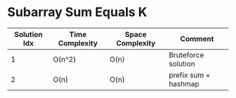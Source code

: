 # Subarray Sum Equals K

| Solution Idx | Time Complexity | Space Complexity | Comment              |
| ------------ | --------------- | ---------------- | -------------------- |
| 1            | O(n^2)          | O(n)             | Bruteforce solution  |
| 2            | O(n)            | O(n)             | prefix sum + hashmap |
